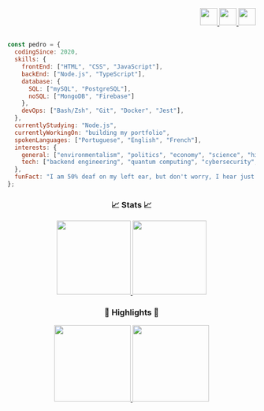 <!-- BANNER -->
<!--
<div align="center">
  <img src="https://user-images.githubusercontent.com/71517464/132535186-fad120cc-ba91-451e-9cd6-92d867d762e4.gif" align="center">
</div>
-->

<!--
<br>
-->

<!-- ICONS

<div align="center">
  <a href="#">
    <img height="35px" src="https://www.svgrepo.com/show/374171/vscode.svg"/>
  </a>
  <a href="#">
    <img height="35px" src="https://www.svgrepo.com/show/373669/html.svg"/>
  </a>
  <a href="#">
    <img height="35px" src="https://www.svgrepo.com/show/373535/css.svg"/>
  </a>
  <a href="#">
    <img height="35px" src="https://www.svgrepo.com/show/303206/javascript-logo.svg"/>
  </a>
  <a href="#">
    <img height="35px" src="https://www.svgrepo.com/show/303600/typescript-logo.svg"/>
  </a>
  <a href="#">
    <img height="35px" src="https://www.svgrepo.com/show/354119/nodejs-icon.svg"/>
  </a>
  <a href="#">
    <img height="35px" src="https://www.svgrepo.com/show/303301/postgresql-logo.svg"/>
  </a>
  <a href="#">
    <img height="35px" src="https://www.svgrepo.com/show/303548/git-icon-logo.svg"/>
  </a>
  <a href="#">
    <img height="35px" src="https://www.svgrepo.com/show/303210/figma-1-logo.svg"/>
  </a>
</div>




-->
<div align="right">
    <a href="https://www.linkedin.com/in/pedrobarrosdev/" target="_blank">
    <img height="35px" src="https://www.svgrepo.com/show/75820/linkedin.svg"/>
  </a>
  
  <a href="https://t.me/pedrobarrosdev" target="_blank">
    <img height="35px" src="https://www.svgrepo.com/show/349527/telegram.svg"/>
  </a>

  <a href="mailto:contactme@pedrobarros.dev" target="_blank">
    <img height="35px" src="https://upload.wikimedia.org/wikipedia/commons/thumb/4/4e/Mail_%28iOS%29.svg/1200px-Mail_%28iOS%29.svg.png?20141024222707"/>
  </a>
</div>
<h2></h2>

<!-- ABOUT -->
```javascript
const pedro = {
  codingSince: 2020,
  skills: {
    frontEnd: ["HTML", "CSS", "JavaScript"],
    backEnd: ["Node.js", "TypeScript"],
    database: {
      SQL: ["mySQL", "PostgreSQL"],
      noSQL: ["MongoDB", "Firebase"]
    },
    devOps: ["Bash/Zsh", "Git", "Docker", "Jest"],
  },
  currentlyStudying: "Node.js",
  currentlyWorkingOn: "building my portfolio",
  spokenLanguages: ["Portuguese", "English", "French"],
  interests: {
    general: ["environmentalism", "politics", "economy", "science", "history", "entrepreneurship"],
    tech: ["backend engineering", "quantum computing", "cybersecurity", "automation", "blockchain"]
  },
  funFact: "I am 50% deaf on my left ear, but don't worry, I hear just fine... wait, what did you say?"
};
```

<!-- STATS -->

<h3 align="center">📈 Stats 📈</h3>

<div align="center">
  <a href="https://github.com/pedrobarrosdotdev">
    <img height="150px" src="https://github-readme-stats.vercel.app/api?username=pedrobarrosdotdev&show_icons=true&theme=nord&include_all_commits=true&count_private=true&hide_border=false&locale=en&count_private=true&hide_rank=false&custom_title=Pedro's Activity"/>
    <img height="150px" src="https://github-readme-stats.vercel.app/api/top-langs/?username=pedrobarrosdotdev&layout=compact&langs_count=7&theme=nord&hide_border=false&locale=en&custom_title=Technologies"/>
  </a>
</div>
    
<!-- REPOSITORIES -->

<h3 align="center">🌟 Highlights 🌟</h3>

<!-- NORD THEME -->

<!-- height="145px" -->

<div align="center">
  <a href="https://github.com/pedrobarrosdotdev/conceitos-do-nodejs">
    <img height="155px" src="https://github-readme-stats.vercel.app/api/pin/?username=pedrobarrosdotdev&repo=conceitos-do-nodejs&show_owner=false&hide_border=false&theme=nord"/>
  </a>
  <a href="https://github.com/pedrobarrosdotdev/trabalhando-com-middlewares">
    <img height="155px" src="https://github-readme-stats.vercel.app/api/pin/?username=pedrobarrosdotdev&repo=trabalhando-com-middlewares&show_owner=false&hide_border=false&theme=nord"/>
  </a>
</div>

<!-- 
<h2></h2>

<!-- CONTACT 

<div align="center">
    <a href="https://www.linkedin.com/in/pedrobarrosdev/" target="_blank">
    <img height="35px" src="https://www.svgrepo.com/show/75820/linkedin.svg"/>
  </a>
  
  <a href="https://t.me/pedrobarrosdev" target="_blank">
    <img height="35px" src="https://www.svgrepo.com/show/349527/telegram.svg"/>
  </a>

  <a href="mailto:contactme@pedrobarros.dev" target="_blank">
    <img height="35px" src="https://upload.wikimedia.org/wikipedia/commons/thumb/4/4e/Mail_%28iOS%29.svg/1200px-Mail_%28iOS%29.svg.png?20141024222707"/>
  </a>
</div>
-->
